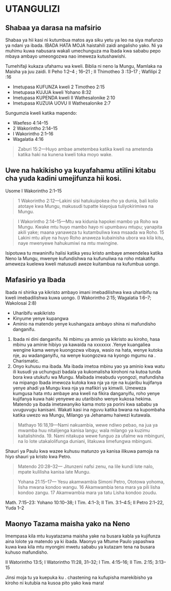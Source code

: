 <h1>UTANGULIZI</h1><h2>Shabaa ya darasa na mafsirio</h2><p>Shabaa ya hii kasi ni kutumbua matos aya siku yetu ya leo na siya mafunzo ya ndani ya ibada. IBADA HATA MOJA haistahili zaidi angalisho yako. Ni ya muhimu kuwa nabusara wakali umechunguza ma Ibada kwa sababu pepo mbaya ambayo umeongozwa nao imeweza kutushawishi.</p><p>Tumehifaji kukaza ufahamu wa kweli. Biblia ni neno la Mungu&#44; Mamlaka na Maisha ya juu zaidi. II Peho 1:2&ndash;4 ; 16&ndash;21 ; II Thimotheo 3 :13&ndash;17 ; Wafilipi 2 :16</p><ul><li>Imetupasa KUFUNZA kweli 2 Timotheo 2:15</li><li>Imetupasa KUJUA kweli Yohano 8:32</li><li>Imetupasa KUPENDA kweli II Wathesalonike 2:10</li><li>Imetupasa KUZUIA UOVU II Wathesalonike 2:7</li></ul><p>Sungumzia kweli katika mapendo:</p><ul><li>Waefeso 4:14&ndash;15</li><li>2 Wakorintho 2:14&ndash;15</li><li>I Wakorintho 2:1&ndash;16</li><li>Wagalatia 4:16</li></ul><blockquote>Zaburi 15:2&mdash;Huyo ambae ametembea katika kweli na ametenda katika haki na kunena kweli toka moyo wake.</blockquote><h2>Uwe na hakikisho ya kuyafahamu atilini kitabu cha yuda kadini umejifunza hii kosi.</h2><p>Usome I Wakorintho 2:1&ndash;15</p><blockquote>1 Wakorintho 2:12&mdash;Lakini sisi hatukuipokea rho ya dunia&#44; bali kolio atotaye kwa Mungu&#44; makusudi tupatte kiayojua tuliyokirimiwa na Mungu.</blockquote><blockquote>I Wakorintho 2:14&ndash;15&mdash;Mtu wa kidunia hapokei mambo ya Roho wa Mungu. Kwake mtu huyo mambo hayo ni upumbavu mtupu; yanapita akili yake; maana yanaweza tu kutambuliwa kwa msaada wa Roho. 15 Lakini mtu aliye na huyo Roho anaweza kubainisha ubora wa kila kitu&#44; naye mwenyewe hahukumiwi na mtu mwingine.</blockquote><p>Isipotuwa tu mwaninifu halisi katika yesu kristo ambaye ameendelea katika Neno la Mungu&#44; mwenye kufundishwa na kufunuliwa na roho mtakatifu ameweza kuelewa kweli matusudi aweze kuitambua na kufumbua uongo.</p><h2>Mafasirio ya Ibada</h2><p>Ibada ni shirika ya kikristo ambayo imani imebadilishwa kwa uharibifu na kweli imebadilishwa kuwa uongo. (I Wakorintho 2:15; Wagalatia 1:6&ndash;7; Wakolosai 2:8)</p><ul><li>Uharibifu wakikristo</li><li>Kinyume yenye kupangwa</li><li>Aminio na matendo yenye kushangaza ambayo shina ni mafundisho danganifu.</li></ul><ol><li>Ibada ni dini danganifu. Ni mbimu ya amnio ya kikristo au kiroho&#44; hasa mbinu ya aminie hibiyo ya kawaida na xxxxxxx .Yenye kuangaliea wengine kama wenye kuongozwa vibaya&#44; wasio na hata&#44; wenye kutoka nje&#44; au wadanganyifu&#44; na wenye kuongozwa na kyongo mgumu na . Charismatic.</li><li>Onyo kuhusu ma ibada. Ma ibada imetoa mbinu yao ya aminio kwa watu ili kusudi ya uchunguzi badala ya kukomalisha kirohoni na kutoa tunda bora kwa utukufu wa Mungu. Maibada imeabudu vyongozi&#44; mafundisha na mipango Ibada imewoza kutoka kwa nja ya nje na kujaribu kujifanya yenye ahadi ya Mungu kwa nja ya mafikiri ya kimwili. Umeweza kumgusa hata mtu ambaye ana kweli na fikira danganyifu&#44; roho yenye kujifanya kuwa haki yenyewe au utaribisho wenye kukosa hekima. Matendo ya ibada imetawanyiko kama moto ya porini kwa sababu ya uvuguvugu kanisani. Wakati kasi ina nguvu katika bwana na kupombaha katika uwezo wa Mungu&#44; Milango ya Jehanamu haiwezi kutawala.</li></ol><blockquote>Mathayo 16:18&#44;19&mdash;Nami nakuambia&#44; wewe ndiwo pebao&#44; na jua ya mwamba huu nitalijenga kanisa langu; wala milango ya kuzimu kaitalishinda. 19. Nami nitakupa wewe funguo za ufalme wa mbinguni&#44; na lo lote utakalolifunga duniani&#44; litakuwa limefungwa mbinguni.</blockquote><p>Shauri ya Paulu kwa wazee kuhusu matunzo ya kanisa ilikuwa pamoja na hiyo shauri ya kristo kwa Petro.</p><blockquote>Matendo 20:28&ndash;32&mdash; Jitunzeni nafsi zenu&#44; na lile kundi lote nalo&#44; mpate kulilisha kanisa late Mungu.</blockquote><blockquote>Yohana 21:15&ndash;17&mdash; Yesu akamwambia Simoni Petro&#44; Ototowa yohoma&#44; lisha mwana kondoo wangu. 16 Akamwambia tena mara ya pili lisha kondoo zangu. 17 Akamwambia mara ya tatu Lisha kondoo zoudu.</blockquote><p>Math. 7:15&ndash;23: Yohano 10:10&ndash;38; I Tim. 4:1&ndash;3; II Tim. 3:1&ndash;4:5; II Petro 2:1&ndash;22&#44; Yuda 1&ndash;2</p><h2>Maonyo Tazama maisha yako na Neno</h2><p>Imempasa kila mtu kuyatazama maisha yake na busara kabla ya kujifunza aina lolote ya matendo ya ki ibada. Maonyo ya Mtume Paulo yapashwa kuwa kwa kila mtu myongini mwetu sababu ya kutazam tena na busara kuhuso mafundisho.</p><p>II Watorintho 13:5; I Watorintho 11:28&#44; 31&ndash;32; I Tim. 4:15&ndash;16; II Tim. 2:15; 3:13&ndash;15</p><p>Jinsi moja tu ya kuepuka ku . chastening na kufupisha marekibisho ya kiroho ni kutubia na kusoa pito yako kwa mara!</p>